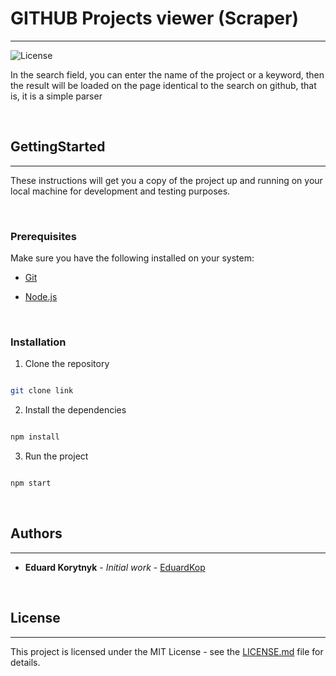 

# GITHUB Projects viewer (Scraper)

---

![License](https://camo.githubusercontent.com/1964b18ea99c63456d3fcd3b675148dfd5620707f189cf73905135be3a3cd791/68747470733a2f2f696d672e736869656c64732e696f2f6769746875622f6c6963656e73652f4a616b654c696e2f5377696674576561746865722e7376673f7374796c653d666c6174)

  
In the search field, you can enter the name of the project or a keyword, then the result will be loaded on the page identical to the search on github, that is, it is a simple parser
  

<br/>

  

## GettingStarted

---

These instructions will get you a copy of the project up and running on your local machine for development and testing purposes.

  
  

<br/>

  

### Prerequisites


Make sure you have the following installed on your system:

  

- [Git](https://git-scm.com/)

- [Node.js](https://nodejs.org/)

  
  

<br/>

  

### Installation


1. Clone the repository

  

```sh

git clone link

```

  

2. Install the dependencies

  

```sh

npm install

```

  

3. Run the project

  

```sh

npm start

```

  
  

<br/>

  

## Authors

---

- **Eduard Korytnyk** - _Initial work_ - [EduardKop](https://github.com/EduardKop)

  
  

<br/>

  

## License

---

This project is licensed under the MIT License - see the [LICENSE.md](https://choosealicense.com/licenses/mit/) file for details.
